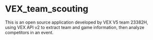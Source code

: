 # VEX_team_scouting
This is an open source application developed by VEX V5 team 23382H, using VEX API v2 to extract team and game information, then analyze competitors in an event. 
